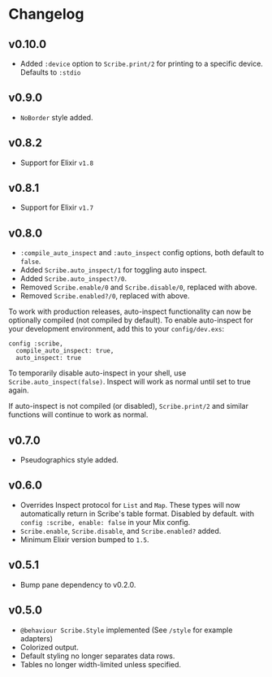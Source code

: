 # Changelog

## v0.10.0
* Added `:device` option to `Scribe.print/2` for printing to a specific device.
  Defaults to `:stdio`

## v0.9.0
* `NoBorder` style added.

## v0.8.2
* Support for Elixir `v1.8`

## v0.8.1
* Support for Elixir `v1.7`

## v0.8.0
* `:compile_auto_inspect` and `:auto_inspect` config options, both default
  to `false`.
* Added `Scribe.auto_inspect/1` for toggling auto inspect.
* Added `Scribe.auto_inspect?/0`.
* Removed `Scribe.enable/0` and `Scribe.disable/0`, replaced with above.
* Removed `Scribe.enabled?/0`, replaced with above.

To work with production releases, auto-inspect functionality can now be
optionally compiled (not compiled by default). To enable auto-inspect for
your development environment, add this to your `config/dev.exs`:

    config :scribe,
      compile_auto_inspect: true,
      auto_inspect: true

To temporarily disable auto-inspect in your shell, use
`Scribe.auto_inspect(false)`. Inspect will work as normal until set to
true again.

If auto-inspect is not compiled (or disabled), `Scribe.print/2` and similar
functions will continue to work as normal.

## v0.7.0
* Pseudographics style added.

## v0.6.0
* Overrides Inspect protocol for `List` and `Map`. These types will now
  automatically return in Scribe's table format. Disabled by default.
  with `config :scribe, enable: false` in your Mix config.
* `Scribe.enable`, `Scribe.disable`, and `Scribe.enabled?` added.
* Minimum Elixir version bumped to `1.5`.

## v0.5.1
* Bump pane dependency to v0.2.0.

## v0.5.0
* `@behaviour Scribe.Style` implemented (See `/style` for example adapters)
* Colorized output.
* Default styling no longer separates data rows.
* Tables no longer width-limited unless specified.
